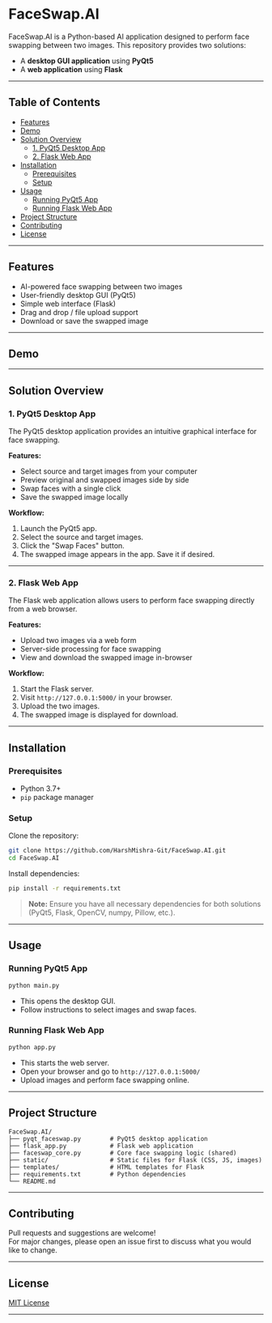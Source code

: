 # FaceSwap.AI

FaceSwap.AI is a Python-based AI application designed to perform face swapping between two images. This repository provides two solutions:
- A **desktop GUI application** using **PyQt5**
- A **web application** using **Flask**

---

## Table of Contents

- [Features](#features)
- [Demo](#demo)
- [Solution Overview](#solution-overview)
  - [1. PyQt5 Desktop App](#1-pyqt5-desktop-app)
  - [2. Flask Web App](#2-flask-web-app)
- [Installation](#installation)
  - [Prerequisites](#prerequisites)
  - [Setup](#setup)
- [Usage](#usage)
  - [Running PyQt5 App](#running-pyqt5-app)
  - [Running Flask Web App](#running-flask-web-app)
- [Project Structure](#project-structure)
- [Contributing](#contributing)
- [License](#license)

---

## Features

- AI-powered face swapping between two images
- User-friendly desktop GUI (PyQt5)
- Simple web interface (Flask)
- Drag and drop / file upload support
- Download or save the swapped image

---

## Demo

---

## Solution Overview

### 1. PyQt5 Desktop App

The PyQt5 desktop application provides an intuitive graphical interface for face swapping.

**Features:**
- Select source and target images from your computer
- Preview original and swapped images side by side
- Swap faces with a single click
- Save the swapped image locally

**Workflow:**
1. Launch the PyQt5 app.
2. Select the source and target images.
3. Click the "Swap Faces" button.
4. The swapped image appears in the app. Save it if desired.

---

### 2. Flask Web App

The Flask web application allows users to perform face swapping directly from a web browser.

**Features:**
- Upload two images via a web form
- Server-side processing for face swapping
- View and download the swapped image in-browser

**Workflow:**
1. Start the Flask server.
2. Visit `http://127.0.0.1:5000/` in your browser.
3. Upload the two images.
4. The swapped image is displayed for download.

---

## Installation

### Prerequisites

- Python 3.7+
- `pip` package manager

### Setup

Clone the repository:
```bash
git clone https://github.com/HarshMishra-Git/FaceSwap.AI.git
cd FaceSwap.AI
```

Install dependencies:
```bash
pip install -r requirements.txt
```
> **Note:** Ensure you have all necessary dependencies for both solutions (PyQt5, Flask, OpenCV, numpy, Pillow, etc.).

---

## Usage

### Running PyQt5 App

```bash
python main.py
```
- This opens the desktop GUI.
- Follow instructions to select images and swap faces.

### Running Flask Web App

```bash
python app.py
```
- This starts the web server.
- Open your browser and go to `http://127.0.0.1:5000/`
- Upload images and perform face swapping online.

---

## Project Structure

```
FaceSwap.AI/
├── pyqt_faceswap.py        # PyQt5 desktop application
├── flask_app.py            # Flask web application
├── faceswap_core.py        # Core face swapping logic (shared)
├── static/                 # Static files for Flask (CSS, JS, images)
├── templates/              # HTML templates for Flask
├── requirements.txt        # Python dependencies
└── README.md
```

---

## Contributing

Pull requests and suggestions are welcome!  
For major changes, please open an issue first to discuss what you would like to change.

---

## License

[MIT License](LICENSE)

---
